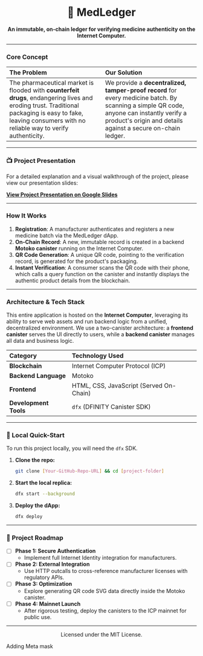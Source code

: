 <div align="center">

# 💊 MedLedger

**An immutable, on-chain ledger for verifying medicine authenticity on the Internet Computer.**

</div>

---

### Core Concept

| The Problem | Our Solution |
| :--- | :--- |
| The pharmaceutical market is flooded with **counterfeit drugs**, endangering lives and eroding trust. Traditional packaging is easy to fake, leaving consumers with no reliable way to verify authenticity. | We provide a **decentralized, tamper-proof record** for every medicine batch. By scanning a simple QR code, anyone can instantly verify a product's origin and details against a secure on-chain ledger. |

---

### 📺 Project Presentation

For a detailed explanation and a visual walkthrough of the project, please view our presentation slides:

[**View Project Presentation on Google Slides**](https://docs.google.com/presentation/d/1X9amyUc08xmExICqfaDQ7CMYm-_P0ap6/edit?usp=sharing&ouid=100103825555716073583&rtpof=true&sd=true)

---

### How It Works

1.  **Registration**: A manufacturer authenticates and registers a new medicine batch via the MedLedger dApp.
2.  **On-Chain Record**: A new, immutable record is created in a backend **Motoko canister** running on the Internet Computer.
3.  **QR Code Generation**: A unique QR code, pointing to the verification record, is generated for the product's packaging.
4.  **Instant Verification**: A consumer scans the QR code with their phone, which calls a query function on the canister and instantly displays the authentic product details from the blockchain.

---

### Architecture & Tech Stack

This entire application is hosted on the **Internet Computer**, leveraging its ability to serve web assets and run backend logic from a unified, decentralized environment. We use a two-canister architecture: a **frontend canister** serves the UI directly to users, while a **backend canister** manages all data and business logic.

| Category | Technology Used |
| :--- | :--- |
| **Blockchain** | Internet Computer Protocol (ICP) |
| **Backend Language** | Motoko |
| **Frontend** | HTML, CSS, JavaScript (Served On-Chain) |
| **Development Tools** | `dfx` (DFINITY Canister SDK) |

---

### 🚀 Local Quick-Start

To run this project locally, you will need the `dfx` SDK.

1.  **Clone the repo:**
    ```bash
    git clone [Your-GitHub-Repo-URL] && cd [project-folder]
    ```
2.  **Start the local replica:**
    ```bash
    dfx start --background
    ```
3.  **Deploy the dApp:**
    ```bash
    dfx deploy
    ```
---

### 🌱 Project Roadmap

- [ ] **Phase 1: Secure Authentication**
    - Implement full Internet Identity integration for manufacturers.
- [ ] **Phase 2: External Integration**
    - Use HTTP outcalls to cross-reference manufacturer licenses with regulatory APIs.
- [ ] **Phase 3: Optimization**
    - Explore generating QR code SVG data directly inside the Motoko canister.
- [ ] **Phase 4: Mainnet Launch**
    - After rigorous testing, deploy the canisters to the ICP mainnet for public use.

---

<p align="center">Licensed under the MIT License.</p>
<p align="left">Adding Meta mask </p>
